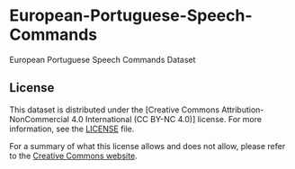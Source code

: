# European-Portuguese-Speech-Commands

European Portuguese Speech Commands Dataset

## License

This dataset is distributed under the [Creative Commons Attribution-NonCommercial 4.0 International (CC BY-NC 4.0)] license. For more information, see the [LICENSE](LICENSE.md) file.

For a summary of what this license allows and does not allow, please refer to the [Creative Commons website](https://creativecommons.org/licenses/by-nc/4.0/).
